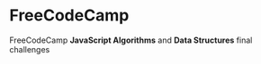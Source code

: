 # FreeCodeCamp
FreeCodeCamp <b>JavaScript Algorithms</b> and <b>Data Structures</b> final challenges

